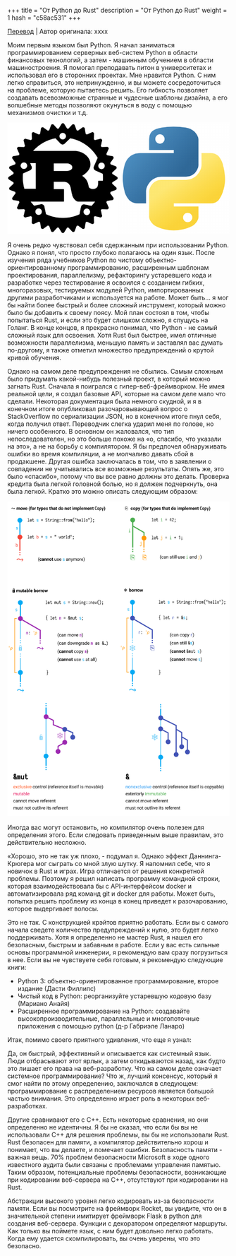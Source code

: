+++
title = "От Python до Rust"
description = "От Python до Rust"
weight = 1
hash = "c58ac531"
+++

[Перевод](https://levelup.gitconnected.com/from-python-to-rust-fc43d6985670) | Автор оригинала: xxxx

Моим первым языком был Python. Я начал заниматься программированием серверных веб-систем Python в области финансовых технологий, а затем - машинным обучением в области машиностроения. Я помогал преподавать питон в университетах и использовал его в сторонних проектах. Мне нравится Python. С ним легко справиться, это непринужденно, и вы можете сосредоточиться на проблеме, которую пытаетесь решить. Его гибкость позволяет создавать всевозможные странные и чудесные шаблоны дизайна, а его волшебные методы позволяют окунуться в воду с помощью механизмов очистки и т.д.

![](/imgs/posts/c58ac531_01.png)

Я очень редко чувствовал себя сдержанным при использовании Python. Однако я понял, что просто глубоко полагаюсь на один язык. После изучения ряда учебников Python по чистому объектно-ориентированному программированию, расширенным шаблонам проектирования, параллелизму, рефакторингу устаревшего кода и разработке через тестирование я освоился с созданием гибких, многоразовых, тестируемых модулей Python, импортированных другими разработчиками и используется на работе. Может быть… я мог бы найти более быстрый и более сложный инструмент, который можно было бы добавить к своему поясу. Мой план состоял в том, чтобы попытаться Rust, и если это будет слишком сложно, я спущусь на Голанг. В конце концов, я прекрасно понимал, что Python - не самый сложный язык для освоения. Хотя Rust был быстрее, имел отличные возможности параллелизма, меньшую память и заставлял вас думать по-другому, я также отметил множество предупреждений о крутой кривой обучения.

Однако на самом деле предупреждения не сбылись. Самым сложным было придумать какой-нибудь полезный проект, в который можно загнать Rust. Сначала я поигрался с гипер-веб-фреймворком. Не имея реальной цели, я создал базовые API, которые на самом деле мало что сделали. Некоторая документация была немного скудной, и я в конечном итоге опубликовал разочаровывающий вопрос о StackOverflow по сериализации JSON, но в конечном итоге пнул себя, когда получил ответ. Переводчик слегка ударил меня по голове, но ничего особенного. В основном он жаловался, что тип непоследователен, но это больше похоже на «о, спасибо, что указали на это», а не на борьбу с компилятором. Я бы предпочел обнаруживать ошибки во время компиляции, а не молчаливо давать сбой в продакшене. Другая ошибка заключалась в том, что в заявлении о совпадении не учитывались все возможные результаты. Опять же, это было «спасибо», потому что вы все равно должны это делать. Проверка кредита была легкой головной болью, но я должен подчеркнуть, она была легкой. Кратко это можно описать следующим образом:

![](/imgs/posts/c58ac531_02.png)

Иногда вас могут остановить, но компилятор очень полезен для определения этого. Если следовать приведенным выше правилам, это действительно несложно.

«Хорошо, это не так уж плохо, - подумал я. Однако эффект Даннинга-Крюгера мог сыграть со мной злую шутку. Я напомнил себе, что я новичок в Rust и играх. Игра отличается от решения конкретной проблемы. Поэтому я решил написать программу командной строки, которая взаимодействовала бы с API-интерфейсом docker и автоматизировала ряд команд git и docker для работы. Может быть, попытка решить проблему из конца в конец приведет к разочарованию, которое выдергивает волосы.

Это не так. С конструкцией крэйтов приятно работать. Если вы с самого начала сведете количество предупреждений к нулю, это будет легко поддерживать. Хотя я определенно не мастер Rust, я нашел его безопасным, быстрым и забавным в работе. Если у вас есть сильные основы программной инженерии, я рекомендую вам сразу погрузиться в нее. Если вы не чувствуете себя готовым, я рекомендую следующие книги: 

- Python 3: объектно-ориентированное программирование, второе издание (Дасти Филлипс)
- Чистый код в Python: реорганизуйте устаревшую кодовую базу (Мариано Анайя)
- Расширенное программирование на Python: создавайте высокопроизводительные, параллельные и многопоточные приложения с помощью python (д-р Габриэле Ланаро)

Итак, помимо своего приятного удивления, что еще я узнал:

Да, он быстрый, эффективный и описывается как системный язык. Люди отбрасывают этот ярлык, а затем откидываются назад, как будто это лишает его права на веб-разработку. Что на самом деле означает системное программирование? Что ж, лучший консенсус, который я смог найти по этому определению, заключался в следующем: программирование с распределением ресурсов является большой частью внимания. Это определенно играет роль в некоторых веб-разработках.

Другие сравнивают его с C++. Есть некоторые сравнения, но они определенно не идентичны. Я бы не сказал, что если бы вы не использовали C++ для решения проблемы, вы бы не использовали Rust. Rust безопасен для памяти, а компилятор действительно хорош и понимает, что вы делаете, и помечает ошибки. Безопасность памяти - важная вещь. 70% проблем безопасности Microsoft в ходе одного известного аудита были связаны с проблемами управления памятью. Таким образом, потенциальные проблемы безопасности, возникающие при кодировании веб-сервера на C++, отсутствуют при кодировании на Rust.

Абстракции высокого уровня легко кодировать из-за безопасности памяти. Если вы посмотрите на фреймворк Rocket, вы увидите, что он в значительной степени имитирует фреймворк Flask в python для создания веб-сервера. Функции с декоратором определяют маршруты. Как только вы поймете язык, с ним будет довольно легко работать. Когда ему удается скомпилировать, вы очень уверены, что это безопасно. 